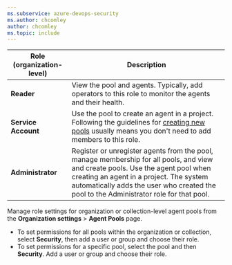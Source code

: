 ```yaml
---
ms.subservice: azure-devops-security
ms.author: chcomley
author: chcomley
ms.topic: include
---
```



| Role (organization-level) | Description |
|------|---------|
| **Reader** | View the pool and agents. Typically, add operators to this role to monitor the agents and their health. |
| **Service Account** | Use the pool to create an agent in a project. Following the guidelines for [creating new pools](../../../pipelines/agents/pools-queues.md) usually means you don't need to add members to this role. |
| **Administrator** | Register or unregister agents from the pool, manage membership for all pools, and view and create pools. Use the agent pool when creating an agent in a project. The system automatically adds the user who created the pool to the Administrator role for that pool. |

Manage role settings for organization or collection-level agent pools from the **Organization settings** > **Agent Pools** page.
- To set permissions for all pools within the organization or collection, select **Security**, then add a user or group and choose their role.
- To set permissions for a specific pool, select the pool and then **Security**. Add a user or group and choose their role.
